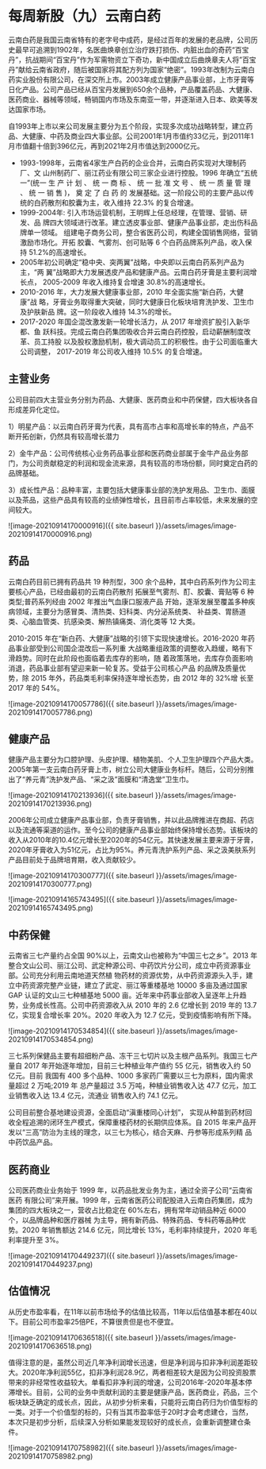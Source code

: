 # 每周新股（九）云南白药

云南白药是我国云南省特有的老字号中成药，是经过百年的发展的老品牌，公司历史最早可追溯到1902年，名医曲焕章创立治疗跌打损伤、内脏出血的奇药“百宝丹”，抗战期间“百宝丹”作为军需物资立下奇功，新中国成立后曲焕章夫人将”百宝丹”献给云南省政府，随后被国家将其配方列为国家“绝密”。1993年改制为云南白药实业股份有限公司，在深交所上市。2003年成立健康产品事业部，上市牙膏等日化产品。公司产品已经从百宝丹发展到650余个品种，产品覆盖药品、大健康、医药商业、器械等领域，畅销国内市场及东南亚一带，并逐渐进入日本、欧美等发达国家市场。

自1993年上市以来公司发展主要分为五个阶段，实现多次成功战略转型，建立药品、大健康、中药及商业四大事业部。公司2001年1月市值约33亿元，到2011年1月市值翻十倍到396亿元，再到2021年2月市值达到2000亿元。

- 1993-1998年，云南省4家生产白药的企业合并，云南白药实现对大理制药厂、文 山州制药厂、丽江药业有限公司三家企业进行控股。1996 年确立“五统一”(统一 生 产 计 划 、 统 一 商 标 、 统 一 批 准 文 号 、 统 一 质 量 管 理 、 统 一 销 售 )， 奠 定 了 白 药 的 发展基础。这一阶段公司的主要产品以传统的白药散剂和胶囊为主，收入维持 22.3% 的复合增速。
- 1999-2004年: 引入市场运营机制，王明辉上任总经理，在管理、营销、研发、品 牌四大领域进行改革。建立透皮事业部、健康产品事业部，走出伤科品牌单一领域。 组建电子商务公司，整合省医药公司，构建全国销售网络，营销激励市场化。开拓 胶囊、气雾剂、创可贴等 6 个白药品牌系列产品，收入保持 51.2%的高速增长。
- 2005年初公司确定“稳中央、突两翼”战略，中央即以云南白药系列产品为主，“两 翼”战略即大力发展透皮产品和健康产品。云南白药牙膏是主要利润增长点， 2005-2009 年收入维持复合增速 30.8%的高速增长。
- 2010-2016 年，大力发展大健康事业部，2010 年全面实施“新白药，大健康”战 略，牙膏业务取得重大突破，同时大健康日化板块培育洗护发、卫生巾及护肤新品 牌。这一阶段收入维持 14.3%的增长。
- 2017-2020 年国企混改激发新一轮增长活力，从 2017 年增资扩股引入新华都、鱼 跃科技。完成云南白药集团吸收合并云南白药控股，启动薪酬制度改革、员工持股 以及股权激励机制，极大调动员工的积极性。由于公司面临重大公司调整， 2017-2019 年公司收入维持 10.5% 的复合增速。

## 主营业务

公司目前四大主营业务分别为药品、大健康、医药商业和中药保健，四大板块各自形成差异化定位。

1）明星产品：以云南白药牙膏为代表，具有高市占率和高增长率的特点，产品不断开拓创新，仍然具有较高增长潜力

2）金牛产品：公司传统核心业务药品事业部和医药商业部属于金牛产品业务部门，为公司贡献稳定的利润和现金流来源，具有较高的市场份额，同时奠定白药的品牌基础。

3）成长性产品：品种丰富，主要包括大健康事业部的洗护发用品、卫生巾、面膜以及茶品，这些产品具有较高的业绩弹性增长，且目前市占率较低，未来发展的空间较大。

![image-20210914170000916]({{ site.baseurl }}/assets/images/image-20210914170000916.png)

## 药品

云南白药目前已拥有药品共 19 种剂型，300 余个品种，其中白药系列作为公司主要核心产品，已经由最初的云南白药散剂 拓展至气雾剂、酊、胶囊、膏贴等 6 种类型;普药系列经由 2002 年推出气血康口服液产品 开始，逐渐发展至覆盖多种疾病领域，主要分为感冒类、清热类、妇科类、内分泌系统类、 补益类、胃肠道类、心脑血管类、抗感染类、解热镇痛类、消化类等 12 大类。

2010-2015 年在“新白药、大健康”战略的引领下实现快速增长。2016-2020 年药品事业部受到公司国企混改后一系列重 大战略重组政策的调整收入趋缓，略有下滑趋势。同时在此阶段也面临着去库存的影响，随 着政策落地，去库存负面影响消退，药品事业部有望迎来新一轮复苏。受益于公司核心产品 的品牌及质量优势，除 2015 年外，药品类毛利率保持逐年增长态势，由 2012 年的 32%增 长至 2017 年的 54%。

![image-20210914170057786]({{ site.baseurl }}/assets/images/image-20210914170057786.png)

## 健康产品

健康产品主要分为口腔护理、头皮护理、植物美肌、个人卫生护理四个产品大类。2005年第一支云南白药牙膏上市，树立公司大健康业务标杆。随后，公司分别推出了“养元青”洗护发产品、“采之汲”面膜和“清逸堂”卫生巾。

![image-20210914170213936]({{ site.baseurl }}/assets/images/image-20210914170213936.png)

2006年公司成立健康产品事业部，负责牙膏销售，并以此品牌推进在商超、药店以及流通等渠道的运作。至今公司的健康产品事业部始终保持增长态势。该板块的收入从2010年的10.4亿元增长至2020年的54亿元。其快速发展主要来源于牙膏，2020年牙膏收入为51亿元，占比为95%。养元青洗护系列产品、采之汲美肤系列产品目前处于品牌培育期，收入贡献较少。

![image-20210914170300777]({{ site.baseurl }}/assets/images/image-20210914170300777.png)

![image-20210914165743495]({{ site.baseurl }}/assets/images/image-20210914165743495.png)

## 中药保健

云南省三七产量约占全国 90%以上，云南文山也被称为“中国三七之乡”。2013 年整合文山公司、丽江公司、武定种源公司、中药饮片分公司，成立中药资源事业部。公司充分利用云南地道天然植 物药材的资源优势，从中药资源源头入手，建立中药资源完整产业链，建立了武定、丽江等重楼基地 10000 多亩及通过国家 GAP 认证的文山三七种植基地 5000 亩。近年来中药事业部收入呈逐年上升趋势，业务成长性高。公司中药资源收入从 2010 年的 2.6 亿增长到 2019 年的 13.7 亿，实现复合增长率 20%。2020 年收入为 12.7 亿元，受到疫情影响有所下降。

![image-20210914170534854]({{ site.baseurl }}/assets/images/image-20210914170534854.png)

三七系列保健品主要有超细粉产品、冻干三七切片以及主根产品系列。我国三七产 量自 2017 年开始逐年增加，目前三七种植业年产值约 55 亿元，销售收入约 50 亿元。目前 我国有 400 多个品种、1000 多家药厂需要以三七为原料，国内需求量超过 2 万吨;2019 年 总产量超过 3.5 万吨，种植业销售收入达 47.7 亿元，加工业销售收入达 13.4 亿元，流通业 销售收入约 74.1 亿元。

公司目前整合基地建设资源，全面启动“滇重楼同心计划”， 实现从种苗到药材回收全程追溯的闭环生产模式，保障重楼药材的长期供应体系。自 2015 年来产品开发以“三高”防治为主线的理念，以三七为核心，结合天麻、丹参等形成系列精 品中药饮品产品。

## 医药商业

公司医药商业业务始于 1999 年，以药品批发业务为主，通过全资子公司“云南省医药 有限公司”来开展。1999 年，云南省医药公司配股进入云南白药集团，成为集团的四大板块之一，营收占比稳定在 60%左右，拥有常年动销品种近 6000 个，以品牌品种和医疗器械 为主导，拥有新药品、特殊药品、专科药等品种优势。2020 年销售额达 214.6 亿元，同比增长 13%，毛利率持续提升，2020 年毛利率提升至 3%。

![image-20210914170449237]({{ site.baseurl }}/assets/images/image-20210914170449237.png)

## 估值情况

从历史市盈率看，在11年以前市场给予的估值比较高，11年以后估值基本都在40以下。目前公司市盈率25倍PE，不算很贵但是也不便宜。

![image-20210914170636518]({{ site.baseurl }}/assets/images/image-20210914170636518.png)

值得注意的是，虽然公司近几年净利润增长迅速，但是净利润与扣非净利润差距较大。2020年净利润55亿，扣非净利润28.9亿，两者相差较大是因为公司投资股票带来的非经常性收益较大。单看扣非净利润的增速，公司2016年-2020年基本停滞增长。目前，公司的业务中贡献利润的主要是健康产品，医药商业，药品，三个板块缺乏确定的成长点，因此，从初步分析来看，只能将云南白药归为价值型标的一类。对于一个价值型的标的，只有当其市盈率低于20时才会考虑建仓，当然，本次只是初步分析，后续深入分析如果能发现较好的成长点，会重新调整建仓条件。

![image-20210914170758982]({{ site.baseurl }}/assets/images/image-20210914170758982.png)


